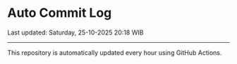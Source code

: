 # Auto Commit Log

Last updated: Saturday, 25-10-2025 20:18 WIB

---

This repository is automatically updated every hour using GitHub Actions.
